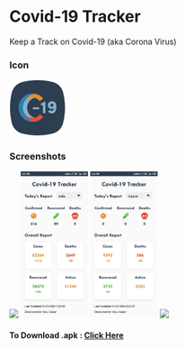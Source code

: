 # Covid-19 Tracker
Keep a Track on Covid-19 (aka Corona Virus)
<h3>Icon</h3>
<img src="/covid tracker.svg" height="100px" width="100px">
<h3>Screenshots</h3>
<img src="/global.jpg" width="120px">
<img src="/india.jpg" width="120px">
<img src="/gujarat.jpg" width="120px">
<img src="/ahmedabad.jpg" width="120px">
<h4>To Download .apk : <a href="https://drive.google.com/file/d/1JHtygUygw027PEPxSN4DjGDr8UL-zC-v/view?usp=sharing" target="_blank">Click Here</a></h4>
